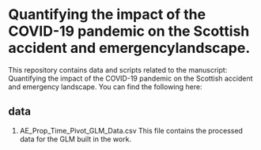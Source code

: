 # Quantifying the impact of the COVID-19 pandemic on the Scottish accident and emergencylandscape.

This repository contains data and scripts related to the manuscript: Quantifying the impact of the COVID-19 pandemic on the Scottish accident and emergency landscape. You can find the following here:

## data
1. AE_Prop_Time_Pivot_GLM_Data.csv
   This file contains the processed data for the GLM built in the work.
